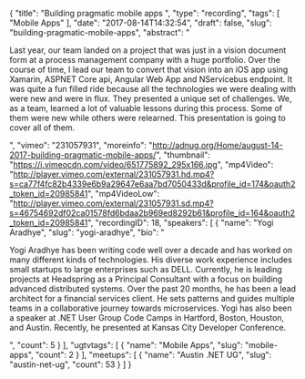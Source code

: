 {
  "title": "Building pragmatic mobile apps ",
  "type": "recording",
  "tags": [
    "Mobile Apps"
  ],
  "date": "2017-08-14T14:32:54",
  "draft": false,
  "slug": "building-pragmatic-mobile-apps",
  "abstract": "<p>Last year, our team landed on a project that was just in a vision document form at a process management company with a huge portfolio. Over the course of time, I lead our team to convert that vision into an iOS app using Xamarin, ASPNET Core api, Angular Web App and NServicebus endpoint. It was quite a fun filled ride because all the technologies we were dealing with were new and were in flux. They presented a unique set of challenges. We, as a team, learned a lot of valuable lessons during this process. Some of them were new while others were relearned. This presentation is going to cover all of them.</p>",
  "vimeo": "231057931",
  "moreinfo": "http://adnug.org/Home/august-14-2017-building-pragmatic-mobile-apps/",
  "thumbnail": "https://i.vimeocdn.com/video/651775892_295x166.jpg",
  "mp4Video": "http://player.vimeo.com/external/231057931.hd.mp4?s=ca77f4fc82b4339e6b9a29647e6aa7bd7050433d&profile_id=174&oauth2_token_id=20985841",
  "mp4VideoLow": "http://player.vimeo.com/external/231057931.sd.mp4?s=46754692df02ca01578fd6bdaa2b969ed8292b61&profile_id=164&oauth2_token_id=20985841",
  "recordingID": 18,
  "speakers": [
    {
      "name": "Yogi Aradhye",
      "slug": "yogi-aradhye",
      "bio": "<p>Yogi Aradhye has been writing code well over a decade and has worked on many different kinds of technologies. His diverse work experience includes small startups to large enterprises such as DELL. Currently, he is leading projects at Headspring as a Principal Consultant with a focus on building advanced distributed systems. Over the past 20 months, he has been a lead architect for a financial services client. He sets patterns and guides multiple teams in a collaborative journey towards microservices. Yogi has also been a speaker at .NET User Group Code Camps in Hartford, Boston, Houston, and Austin. Recently, he presented at Kansas City Developer Conference.</p>",
      "count": 5
    }
  ],
  "ugtvtags": [
    {
      "name": "Mobile Apps",
      "slug": "mobile-apps",
      "count": 2
    }
  ],
  "meetups": [
    {
      "name": "Austin .NET UG",
      "slug": "austin-net-ug",
      "count": 53
    }
  ]
}
